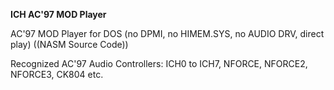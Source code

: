 **ICH AC'97 MOD Player**

AC'97 MOD Player for DOS (no DPMI, no HIMEM.SYS, no AUDIO DRV, direct play)
((NASM Source Code))

Recognized AC'97 Audio Controllers: ICH0 to ICH7, NFORCE, NFORCE2, NFORCE3, CK804 etc.
